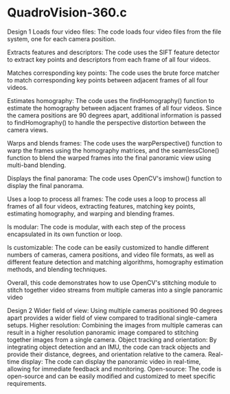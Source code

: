 # QuadroVision-360.c


Design 1
Loads four video files: The code loads four video files from the file system, one for each camera position.

Extracts features and descriptors: The code uses the SIFT feature detector to extract key points and descriptors from each frame of all four videos.

Matches corresponding key points: The code uses the brute force matcher to match corresponding key points between adjacent frames of all four videos.

Estimates homography: The code uses the findHomography() function to estimate the homography between adjacent frames of all four videos. Since the camera positions are 90 degrees apart, additional information is passed to findHomography() to handle the perspective distortion between the camera views.

Warps and blends frames: The code uses the warpPerspective() function to warp the frames using the homography matrices, and the seamlessClone() function to blend the warped frames into the final panoramic view using multi-band blending.

Displays the final panorama: The code uses OpenCV's imshow() function to display the final panorama.

Uses a loop to process all frames: The code uses a loop to process all frames of all four videos, extracting features, matching key points, estimating homography, and warping and blending frames.

Is modular: The code is modular, with each step of the process encapsulated in its own function or loop.

Is customizable: The code can be easily customized to handle different numbers of cameras, camera positions, and video file formats, as well as different feature detection and matching algorithms, homography estimation methods, and blending techniques.

Overall, this code demonstrates how to use OpenCV's stitching module to stitch together video streams from multiple cameras into a single panoramic video

Design 2
Wider field of view: Using multiple cameras positioned 90 degrees apart provides a wider field of view compared to traditional single-camera setups.
Higher resolution: Combining the images from multiple cameras can result in a higher resolution panoramic image compared to stitching together images from a single camera.
Object tracking and orientation: By integrating object detection and an IMU, the code can track objects and provide their distance, degrees, and orientation relative to the camera.
Real-time display: The code can display the panoramic video in real-time, allowing for immediate feedback and monitoring.
Open-source: The code is open-source and can be easily modified and customized to meet specific requirements.
